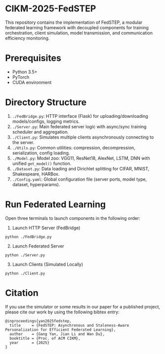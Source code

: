 # CIKM-2025-FedSTEP

This repository contains the implementation of FedSTEP, a modular federated learning framework with decoupled components for training orchestration, client simulation, model transmission, and communication efficiency monitoring.

# Prerequisites

- Python 3.5+
- PyTorch
- CUDA environment

# Directory Structure

1. `./FedBridge.py`: HTTP interface (Flask) for uploading/downloading models/configs, logging metrics.
2. `./Server.py`: Main federated server logic with async/sync training scheduler and aggregation.
3. `./Client.py`: Simulates multiple clients asynchronously connecting to the server.
4. `./Utils.py`: Common utilities: compression, decompression, serialization, config loading.
5. `./Model.py`: Model zoo: VGG11, ResNet18, AlexNet, LSTM, DNN with unified `get_model()` function.
6. `./Dataset.py`: Data loading and Dirichlet splitting for CIFAR, MNIST, Shakespeare, HARBox.
7. `./Config.yaml`: Global configuration file (server ports, model type, dataset, hyperparams).

# Run Federated Learning

Open three terminals to launch components in the following order:

1. Launch HTTP Server (FedBridge)
```
python ./FedBridge.py
```

2. Launch Federated Server
```
python ./Server.py
```

3. Launch Clients (Simulated Locally)
```
python ./Client.py
```

# Citation

If you use the simulator or some results in our paper for a published project, please cite our work by using the following bibtex entry:

```
@inproceedings{yan2025fedstep,
  title     = {FedSTEP: Asynchronous and Staleness-Aware Personalization for Efficient Federated Learning},
  author    = {Gang Yan, Jian Li and Wan Du},
  booktitle = {Proc. of ACM CIKM},
  year      = {2025}
}
```

